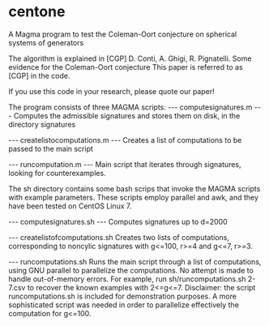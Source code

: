 # centone
A Magma program to test the Coleman-Oort conjecture on spherical systems of generators

The algorithm is explained in
[CGP] D. Conti, A. Ghigi, R. Pignatelli. Some evidence for the Coleman-Oort conjecture
This paper is referred to as [CGP] in the code.

If you use this code in your research, please quote our paper!

The program consists of three MAGMA scripts:
--- computesignatures.m ---
Computes the admissible signatures and stores them on disk, in the directory signatures

--- createlistocomputations.m ---
Creates a list of computations to be passed to the main script

--- runcomputation.m ---
Main script that iterates through signatures, looking for counterexamples.


The sh directory contains some bash scrips that invoke the MAGMA scripts with example parameters. These scripts employ parallel and awk, and they have been tested on CentOS Linux 7.

---	computesignatures.sh ---
Computes signatures up to d=2000

--- createlistofcomputations.sh
Creates two lists of computations, corresponding to noncylic signatures with g<=100, r>=4 and g<=7, r>=3.

--- runcomputations.sh
Runs the main script through a list of computations, using GNU parallel to parallelize the computations. No attempt is made to handle out-of-memory errors.
For example, run sh/runcomputations.sh 2-7.csv to recover the known examples with 2<=g<=7.
Disclaimer: the script runcomputations.sh is included for demonstration purposes. A more sophisticated script was needed in order to parallelize effectively the computation for g<=100.

